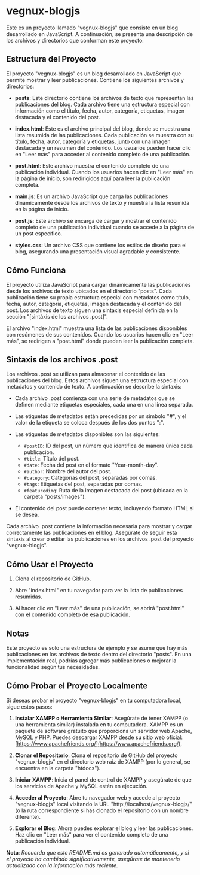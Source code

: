 # vegnux-blogjs

Este es un proyecto llamado "vegnux-blogjs" que consiste en un blog desarrollado en JavaScript. A continuación, se presenta una descripción de los archivos y directorios que conforman este proyecto:

## Estructura del Proyecto

El proyecto "vegnux-blogjs" es un blog desarrollado en JavaScript que permite mostrar y leer publicaciones. Contiene los siguientes archivos y directorios:

- **posts**: Este directorio contiene los archivos de texto que representan las publicaciones del blog. Cada archivo tiene una estructura especial con información como el título, fecha, autor, categoría, etiquetas, imagen destacada y el contenido del post.

- **index.html**: Este es el archivo principal del blog, donde se muestra una lista resumida de las publicaciones. Cada publicación se muestra con su título, fecha, autor, categoría y etiquetas, junto con una imagen destacada y un resumen del contenido. Los usuarios pueden hacer clic en "Leer más" para acceder al contenido completo de una publicación.

- **post.html**: Este archivo muestra el contenido completo de una publicación individual. Cuando los usuarios hacen clic en "Leer más" en la página de inicio, son redirigidos aquí para leer la publicación completa.

- **main.js**: Es un archivo JavaScript que carga las publicaciones dinámicamente desde los archivos de texto y muestra la lista resumida en la página de inicio.

- **post.js**: Este archivo se encarga de cargar y mostrar el contenido completo de una publicación individual cuando se accede a la página de un post específico.

- **styles.css**: Un archivo CSS que contiene los estilos de diseño para el blog, asegurando una presentación visual agradable y consistente.

## Cómo Funciona

El proyecto utiliza JavaScript para cargar dinámicamente las publicaciones desde los archivos de texto ubicados en el directorio "posts". Cada publicación tiene su propia estructura especial con metadatos como título, fecha, autor, categoría, etiquetas, imagen destacada y el contenido del post. Los archivos de texto siguen una sintaxis especial definida en la sección "[sintáxis de los archivos .post]".

El archivo "index.html" muestra una lista de las publicaciones disponibles con resúmenes de sus contenidos. Cuando los usuarios hacen clic en "Leer más", se redirigen a "post.html" donde pueden leer la publicación completa.

## Sintaxis de los archivos .post

Los archivos .post se utilizan para almacenar el contenido de las publicaciones del blog. Estos archivos siguen una estructura especial con metadatos y contenido de texto. A continuación se describe la sintaxis:

- Cada archivo .post comienza con una serie de metadatos que se definen mediante etiquetas especiales, cada una en una línea separada.

- Las etiquetas de metadatos están precedidas por un símbolo "#", y el valor de la etiqueta se coloca después de los dos puntos ":".

- Las etiquetas de metadatos disponibles son las siguientes:
  - `#postID`: ID del post, un número que identifica de manera única cada publicación.
  - `#title`: Título del post.
  - `#date`: Fecha del post en el formato "Year-month-day".
  - `#author`: Nombre del autor del post.
  - `#category`: Categorías del post, separadas por comas.
  - `#tags`: Etiquetas del post, separadas por comas.
  - `#featuredimg`: Ruta de la imagen destacada del post (ubicada en la carpeta "posts/images").

- El contenido del post puede contener texto, incluyendo formato HTML si se desea.

Cada archivo .post contiene la información necesaria para mostrar y cargar correctamente las publicaciones en el blog. Asegúrate de seguir esta sintaxis al crear o editar las publicaciones en los archivos .post del proyecto "vegnux-blogjs".

## Cómo Usar el Proyecto

1. Clona el repositorio de GitHub.

2. Abre "index.html" en tu navegador para ver la lista de publicaciones resumidas.

3. Al hacer clic en "Leer más" de una publicación, se abrirá "post.html" con el contenido completo de esa publicación.

## Notas

Este proyecto es solo una estructura de ejemplo y se asume que hay más publicaciones en los archivos de texto dentro del directorio "posts". En una implementación real, podrías agregar más publicaciones o mejorar la funcionalidad según tus necesidades.

## Cómo Probar el Proyecto Localmente

Si deseas probar el proyecto "vegnux-blogjs" en tu computadora local, sigue estos pasos:

1. **Instalar XAMPP o Herramienta Similar**: Asegúrate de tener XAMPP (o una herramienta similar) instalada en tu computadora. XAMPP es un paquete de software gratuito que proporciona un servidor web Apache, MySQL y PHP. Puedes descargar XAMPP desde su sitio web oficial: [https://www.apachefriends.org/](https://www.apachefriends.org/).

2. **Clonar el Repositorio**: Clona el repositorio de GitHub del proyecto "vegnux-blogjs" en el directorio web raíz de XAMPP (por lo general, se encuentra en la carpeta "htdocs").

3. **Iniciar XAMPP**: Inicia el panel de control de XAMPP y asegúrate de que los servicios de Apache y MySQL estén en ejecución.

4. **Acceder al Proyecto**: Abre tu navegador web y accede al proyecto "vegnux-blogjs" local visitando la URL "http://localhost/vegnux-blogjs/" (o la ruta correspondiente si has clonado el repositorio con un nombre diferente).

5. **Explorar el Blog**: Ahora puedes explorar el blog y leer las publicaciones. Haz clic en "Leer más" para ver el contenido completo de una publicación individual.

**Nota**: *Recuerda que este README.md es generado automáticamente, y si el proyecto ha cambiado significativamente, asegúrate de mantenerlo actualizado con la información más reciente.*

